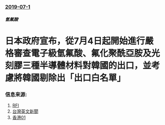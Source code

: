 ### [2019-07-1](/news/2019/07/1/index.md)

##### 氫氟酸
# 日本政府宣布，從7月4日起開始進行嚴格審查電子級氫氟酸、氟化聚酰亞胺及光刻膠三種半導體材料對韓國的出口，並考慮將韓國剔除出「出口白名單」 




### 信息来源:

1. [RFI ](http://trad.cn.rfi.fr/%E4%BA%9E%E6%B4%B2/20190702-%E6%97%A5%E6%9C%AC%E5%AE%98%E6%96%B9%E9%95%B7%E5%AE%98%E8%AB%87%E5%B0%8D%E9%9F%93%E5%9C%8B%E9%80%B2%E8%A1%8C%E5%87%BA%E5%8F%A3%E7%AE%A1%E5%88%B6%E5%8E%9F%E5%9B%A0?ref=tw_i)
2. [台灣英文新聞](https://www.taiwannews.com.tw/ch/news/3736634)
3. [香港01](https://www.hk01.com/分析評論/346883/中美貿易糾紛的遠東裂變-日韓打響半導體液晶材料戰)
